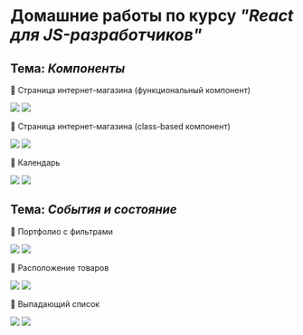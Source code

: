 # Домашние работы по курсу ***"React для JS-разработчиков"***

## Тема: ***Компоненты***

🌟 Страница интернет-магазина (функциональный компонент)

<a href="https://github.com/alekseeva-t-v/store-func" target="_blank"><img src="https://img.shields.io/badge/GitHub-96dbf9?style=for-the-badge"/></a>
<a href="https://store-func.vercel.app/" target="_blank"><img src="https://img.shields.io/badge/Demo-50b8e4?style=for-the-badge"/></a>

🌟 Страница интернет-магазина (class-based компонент)

<a href="https://github.com/alekseeva-t-v/store-class" target="_blank"><img src="https://img.shields.io/badge/GitHub-96dbf9?style=for-the-badge"/></a>
<a href="https://store-class.vercel.app/" target="_blank"><img src="https://img.shields.io/badge/Demo-50b8e4?style=for-the-badge"/></a>

🌟 Календарь

<a href="https://github.com/alekseeva-t-v/calendar" target="_blank"><img src="https://img.shields.io/badge/GitHub-96dbf9?style=for-the-badge"/></a>
<a href="https://calendar-fawn.vercel.app/" target="_blank"><img src="https://img.shields.io/badge/Demo-50b8e4?style=for-the-badge"/></a>

## Тема: ***События и состояние***

🌟 Портфолио с фильтрами

<a href="https://github.com/alekseeva-t-v/filter" target="_blank"><img src="https://img.shields.io/badge/GitHub-96dbf9?style=for-the-badge"/></a>
<a href="https://filter-umber.vercel.app/" target="_blank"><img src="https://img.shields.io/badge/Demo-50b8e4?style=for-the-badge"/></a>

🌟 Расположение товаров

<a href="https://github.com/alekseeva-t-v/layouts" target="_blank"><img src="https://img.shields.io/badge/GitHub-96dbf9?style=for-the-badge"/></a>
<a href="https://layouts-ten.vercel.app/" target="_blank"><img src="https://img.shields.io/badge/Demo-50b8e4?style=for-the-badge"/></a>

🌟 Выпадающий список

<a href="https://github.com/alekseeva-t-v/dropdown" target="_blank"><img src="https://img.shields.io/badge/GitHub-96dbf9?style=for-the-badge"/></a>
<a href="https://dropdown-xi-ten.vercel.app/" target="_blank"><img src="https://img.shields.io/badge/Demo-50b8e4?style=for-the-badge"/></a>


